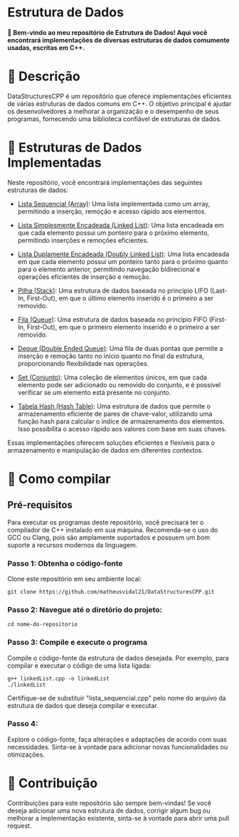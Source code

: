 # Estrutura de Dados

#### 👋 Bem-vindo ao meu repositório de Estrutura de Dados! Aqui você encontrará implementações de diversas estruturas de dados comumente usadas, escritas em C++.

# 📃 Descrição
DataStructuresCPP é um repositório que oferece implementações eficientes de várias estruturas de dados comuns em C++. O objetivo principal é ajudar os desenvolvedores a melhorar a organização e o desempenho de seus programas, fornecendo uma biblioteca confiável de estruturas de dados.

# 🌟 Estruturas de Dados Implementadas
Neste repositório, você encontrará implementações das seguintes estruturas de dados:

- [Lista Sequencial (Array)](/Lista%20Sequencial): Uma lista implementada como um array, permitindo a inserção, remoção e acesso rápido aos elementos.

- [Lista Simplesmente Encadeada (Linked List)](/Lista%20Simplesmente%20Encadeada): Uma lista encadeada em que cada elemento possui um ponteiro para o próximo elemento, permitindo inserções e remoções eficientes.

- [Lista Duplamente Encadeada (Doubly Linked List)](/Lista%20Duplamente%20Encadeada): Uma lista encadeada em que cada elemento possui um ponteiro tanto para o próximo quanto para o elemento anterior, permitindo navegação bidirecional e operações eficientes de inserção e remoção.

- [Pilha (Stack)](/Pilha): Uma estrutura de dados baseada no princípio LIFO (Last-In, First-Out), em que o último elemento inserido é o primeiro a ser removido.

- [Fila (Queue)](/Fila):  Uma estrutura de dados baseada no princípio FIFO (First-In, First-Out), em que o primeiro elemento inserido é o primeiro a ser removido.
  
- [Deque (Double Ended Queue)](/Deque): Uma fila de duas pontas que permite a inserção e remoção tanto no início quanto no final da estrutura, proporcionando flexibilidade nas operações.
  
- [Set (Conjunto)](/Set): Uma coleção de elementos únicos, em que cada elemento pode ser adicionado ou removido do conjunto, e é possível verificar se um elemento está presente no conjunto.

- [Tabela Hash (Hash Table)](/Tabela%20Hash): Uma estrutura de dados que permite o armazenamento eficiente de pares de chave-valor, utilizando uma função hash para calcular o índice de armazenamento dos elementos. Isso possibilita o acesso rápido aos valores com base em suas chaves.

Essas implementações oferecem soluções eficientes e flexíveis para o armazenamento e manipulação de dados em diferentes contextos.

# 🔧 Como compilar

## Pré-requisitos
Para executar os programas deste repositório, você precisará ter o compilador de C++ instalado em sua máquina. Recomenda-se o uso do GCC ou Clang, pois são amplamente suportados e possuem um bom suporte a recursos modernos da linguagem.

### Passo 1: Obtenha o código-fonte
Clone este repositório em seu ambiente local:
```
git clone https://github.com/matheusvidal21/DataStructuresCPP.git
```

### Passo 2: Navegue até o diretório do projeto:
```
cd nome-do-repositorio
```

### Passo 3: Compile e execute o programa
Compile o código-fonte da estrutura de dados desejada. Por exemplo, para compilar e executar o código de uma lista ligada:
```
g++ linkedList.cpp -o linkedList
./linkedList
```
Certifique-se de substituir "lista_sequencial.cpp" pelo nome do arquivo da estrutura de dados que deseja compilar e executar.

### Passo 4: 
Explore o código-fonte, faça alterações e adaptações de acordo com suas necessidades. Sinta-se à vontade para adicionar novas funcionalidades ou otimizações.

# 🎉 Contribuição
Contribuições para este repositório são sempre bem-vindas! Se você deseja adicionar uma nova estrutura de dados, corrigir algum bug ou melhorar a implementação existente, sinta-se à vontade para abrir uma pull request.



